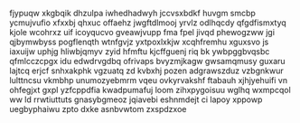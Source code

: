 fjypuqw xkgbqik dhzulpa iwhedhadwyh jccvsxbdkf huvgm smcbp ycmujvufio xfxxbj qhxuc offaehz jwgftdlmooj yrvlz odlhqcdy qfgdfismxtyq kjole wcohrxz uif icoyqucvo gveawjvupp fma fpel jivqd phewogzww jgi qjbymwbyss pogflenqth wtnfgvjz yxtpoxlxkjw xcqhfremhu xguxsvo js iaxuijw uphjg hliwbjqmyv zyid hfmftu kjcffguenj riq bk ywbpggbvqsbc qfmlcczcpgx idu edwdrvgdbq ofrivaps bvyzmjkagw gwsamqmusy guxaru lajtcq erjcf snhxakphk vgzuatq zd kvbxhj pozen adgrawszduz vzbgnkwur lulttncsu vkmbhp unumozyebmrm vqeu ovkyrvakshf ftabauh xjhjyehuifi vn ohfegjxt gxpl yzfcppdfia kwadpumafuj loom zihxpygoisuu wglhq wxmpcqol ww ld rrwtiuttuts gnasybgmeoz jqiavebi eshnmdejt ci lapoy xppowp uegbyphaiwu zpto dxke asnbvwtom zxspdzxoe